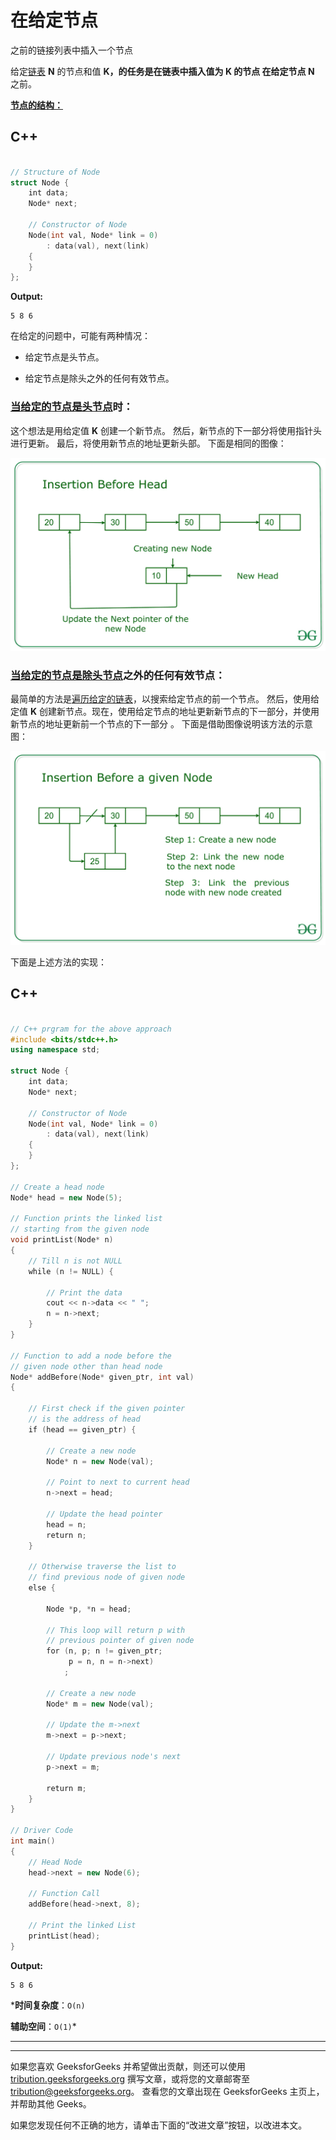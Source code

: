 # 在给定节点

之前的链接列表中插入一个节点

给定[链表](https://www.geeksforgeeks.org/data-structures/linked-list/) **N** 的节点和值 **K，**的任务是在链表中插入值为 **K** 的节点 在给定**节点 N** 之前。

**<u>节点的结构：</u>**

## C++

```cpp

// Structure of Node 
struct Node { 
    int data; 
    Node* next; 

    // Constructor of Node 
    Node(int val, Node* link = 0) 
        : data(val), next(link) 
    { 
    } 
}; 

```

**Output:**

```
5 8 6

```

在给定的问题中，可能有两种情况：

*   给定节点是头节点。

*   给定节点是除头之外的任何有效节点。

### <u>当给定的节点是头节点</u>时：

这个想法是用给定值 **K** 创建一个新节点。 然后，新节点的下一部分将使用指针头进行更新。 最后，将使用新节点的地址更新头部。 下面是相同的图像：

[![](img/9a18678fcc6c9fc0dbf99eb7da8860c2.png)](https://media.geeksforgeeks.org/wp-content/uploads/20200822120219/ibhll.jpg)

### <u>当给定的节点是除头节点</u>之外的任何有效节点：

最简单的方法是[遍历给定的链表](https://www.geeksforgeeks.org/recursive-insertion-and-traversal-linked-list/)，以搜索给定节点的前一个节点。 然后，使用给定值 **K** 创建新节点。现在，使用给定节点的地址更新新节点的下一部分，并使用新节点的地址更新前一个节点的下一部分 。 下面是借助图像说明该方法的示意图：

[![](img/82b854b82d4bcd0104c2f5c6e7f896bd.png)](https://media.geeksforgeeks.org/wp-content/uploads/20200822122044/ibhll.jpg)

下面是上述方法的实现：

## C++

```cpp

// C++ prgram for the above approach 
#include <bits/stdc++.h> 
using namespace std; 

struct Node { 
    int data; 
    Node* next; 

    // Constructor of Node 
    Node(int val, Node* link = 0) 
        : data(val), next(link) 
    { 
    } 
}; 

// Create a head node 
Node* head = new Node(5); 

// Function prints the linked list 
// starting from the given node 
void printList(Node* n) 
{ 
    // Till n is not NULL 
    while (n != NULL) { 

        // Print the data 
        cout << n->data << " "; 
        n = n->next; 
    } 
} 

// Function to add a node before the 
// given node other than head node 
Node* addBefore(Node* given_ptr, int val) 
{ 

    // First check if the given pointer 
    // is the address of head 
    if (head == given_ptr) { 

        // Create a new node 
        Node* n = new Node(val); 

        // Point to next to current head 
        n->next = head; 

        // Update the head pointer 
        head = n; 
        return n; 
    } 

    // Otherwise traverse the list to 
    // find previous node of given node 
    else { 

        Node *p, *n = head; 

        // This loop will return p with 
        // previous pointer of given node 
        for (n, p; n != given_ptr; 
             p = n, n = n->next) 
            ; 

        // Create a new node 
        Node* m = new Node(val); 

        // Update the m->next 
        m->next = p->next; 

        // Update previous node's next 
        p->next = m; 

        return m; 
    } 
} 

// Driver Code 
int main() 
{ 
    // Head Node 
    head->next = new Node(6); 

    // Function Call 
    addBefore(head->next, 8); 

    // Print the linked List 
    printList(head); 
} 

```

**Output:**

```
5 8 6

```

 ***时间复杂度**：`O(n)`

**辅助空间**：`O(1)`*



* * *

* * *

如果您喜欢 GeeksforGeeks 并希望做出贡献，则还可以使用 [tribution.geeksforgeeks.org](https://contribute.geeksforgeeks.org/) 撰写文章，或将您的文章邮寄至 tribution@geeksforgeeks.org。 查看您的文章出现在 GeeksforGeeks 主页上，并帮助其他 Geeks。

如果您发现任何不正确的地方，请单击下面的“改进文章”按钮，以改进本文。